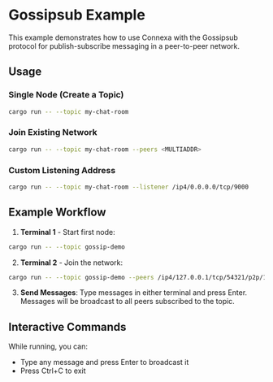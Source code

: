 # Gossipsub Example

This example demonstrates how to use Connexa with the Gossipsub protocol for publish-subscribe messaging in a
peer-to-peer network.

## Usage

### Single Node (Create a Topic)

```bash
cargo run -- --topic my-chat-room
```

### Join Existing Network

```bash
cargo run -- --topic my-chat-room --peers <MULTIADDR>
```

### Custom Listening Address

```bash
cargo run -- --topic my-chat-room --listener /ip4/0.0.0.0/tcp/9000
```

## Example Workflow

1. **Terminal 1** - Start first node:

```bash
cargo run -- --topic gossip-demo
```

2. **Terminal 2** - Join the network:

```bash
cargo run -- --topic gossip-demo --peers /ip4/127.0.0.1/tcp/54321/p2p/12D3KooW...
```

3. **Send Messages**: Type messages in either terminal and press Enter. Messages will be broadcast to all peers
   subscribed to the topic.

## Interactive Commands

While running, you can:

- Type any message and press Enter to broadcast it
- Press Ctrl+C to exit
